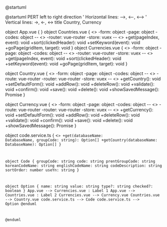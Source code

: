 @startuml

@startuml PERT
left to right direction
' Horizontal lines: -->, <--, <-->
' Vertical lines: ->, <-, <->
title Country, Currency

object App.vue {
}
object Countries.vue {
    <<data>>
    -form: object
    -page: object
    -codes: object
    --
    <<setup>>
    -router: vue-router
    -store: vuex
    --
    <<methods>>
    +get(pageIndex, event): void
    +sort(clickedHeader): void
    +setKeyword(event): void
    +goPage(gridItem, target): void
}
object Currencies.vue {
    <<data>>
    -form: object
    -page: object
    -codes: object
    --
    <<setup>>
    -router: vue-router
    -store: vuex
    --
    <<methods>>
    +get(pageIndex, event): void
    +sort(clickedHeader): void
    +setKeyword(event): void
    +goPage(gridItem, target): void
}

object Country.vue {
    <<data>>
    -form: object
    -page: object
    -codes: object
    --
    <<setup>>
    -route: vue-router
    -router: vue-router
    -store: vuex
    --
    <<methods>>
    +getCountry(): void
    +setDefaultForm(): void
    +addRow(): void
    +deleteRow(): void
    +validate(): void
    +confirm(): void
    +save(): void
    +delete(): void
    +showSavedMessage(): Promise<void>
}

object Currency.vue {
    <<data>>
    -form: object
    -page: object
    -codes: object
    --
    <<setup>>
    -route: vue-router
    -router: vue-router
    -store: vuex
    --
    <<methods>>
    +getCurrency(): void
    +setDefaultForm(): void
    +addRow(): void
    +deleteRow(): void
    +validate(): void
    +confirm(): void
    +save(): void
    +delete(): void
    +showSavedMessage(): Promise<void>
}

object code.service.ts {
    <<code>>
    +get(databaseName: DatabaseName, groupCode: string): Option[]
    +getCountry(databaseName: DatabaseName): Option[]
}

object Code {
    groupCode: string
    code: string
    prentGroupCode: string
    koreanCodeName: string
    englishCodeName: string
    codeDescription: string
    sortOrder: number
    useYn: string
}

object Option {
    name: string
    value: string
    type?: string
    checked?: boolean
}
App.vue --> Currencies.vue : Label 1
App.vue --> Countries.vue : Label 2
Currencies.vue --> Currency.vue
Countries.vue --> Country.vue
code.service.ts --> Code
code.service.ts --> Option
@enduml


@enduml